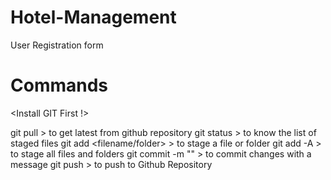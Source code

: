 # Hotel-Management
User Registration form


# Commands
<Install GIT First !>

git pull > to get latest from github repository
git status > to know the list of staged files
git add <filename/folder> > to stage a file or folder
git add -A > to stage all files and folders
git commit -m "<msg>" > to commit changes with a message
git push > to push to Github Repository
